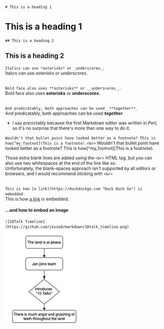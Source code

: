`# This is a heading 1`  
# This is a heading 1

`## This is a heading 2`  
## This is a heading 2


`Italics can use *asterisks* or _underscores_.`  
Italics can use *asterisks* or _underscores_.<br><br>


`Bold face also uses **asterisks** or __underscores__.`  
Bold face also uses **asterisks** or __underscores__.<br><br>


`And predicatably, both approaches can be used _**together**_`  
And predicatably, both approaches can be used _**together**_.
- I say precictably because the first Markdown editor was written in Perl, so it's no surprise that there's more than one way to do it.

`Wouldn't that bullet point have looked better as a footnote? This is how[^my_footnot](This is a footnote).<br>`
Wouldn't that bullet point have looked better as a footnote? This is how[^my_footnot](This is a footnote).<br>

Those extra blank lines are added using the `<br>` HTML tag, but you can also use two whitespaces at the end of the line like so.    
Unfortunately, the blank-spaces approach isn't supported by all editors or browsers, and I would recommend sticking with `<br>`<br><br>

`This is how [a link](https://duckduckgo.com "Duck Duck Go") is embedded.`  
This is how [a link](https://duckduckgo.com "Duck Duck Go") is embedded.

#### ...and how to embed an image
`![10Talk Timeline](https://github.com/jessed/markdown/10talk_timeline.png)`<br>
![10Talk Timeline](https://github.com/jessed/markdown/blob/main/10talk_timeline.png)
